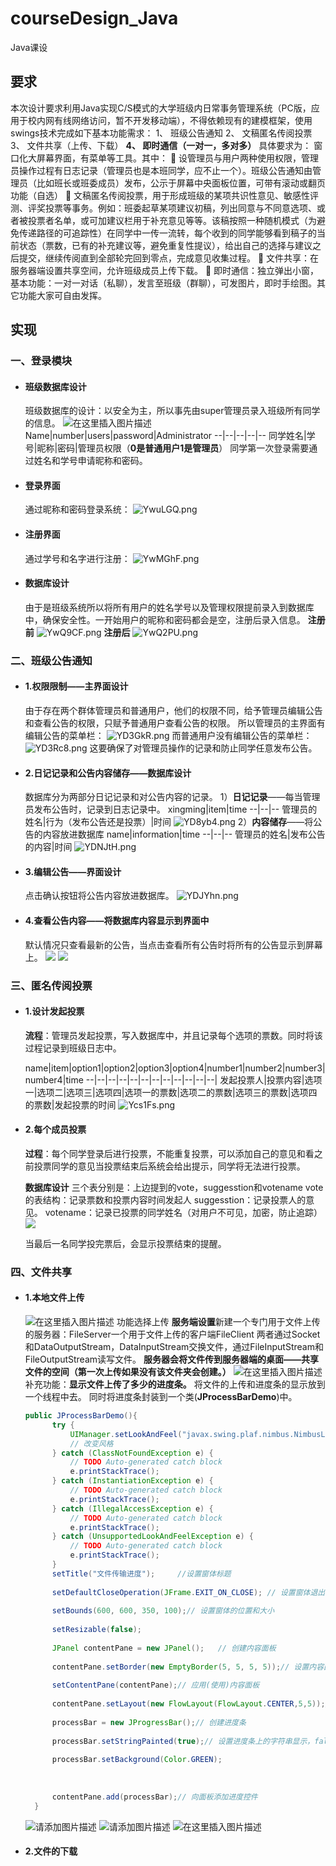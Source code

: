 # courseDesign_Java
Java课设
## 要求
本次设计要求利用Java实现C/S模式的大学班级内日常事务管理系统（PC版，应用于校内网有线网络访问，暂不开发移动端），不得依赖现有的建模框架，使用swings技术完成如下基本功能需求：
1、	班级公告通知
2、	文稿匿名传阅投票
3、	文件共享（上传、下载）
**4、	即时通信（一对一，多对多）**
具体要求为：
窗口化大屏幕界面，有菜单等工具。其中：
	设管理员与用户两种使用权限，管理员操作过程有日志记录（管理员也是本班同学，应不止一个）。班级公告通知由管理员（比如班长或班委成员）发布，公示于屏幕中央面板位置，可带有滚动或翻页功能（自选）
	文稿匿名传阅投票，用于形成班级的某项共识性意见、敏感性评测、评奖投票等事务。例如：班委起草某项建议初稿，列出同意与不同意选项、或者被投票者名单，或可加建议栏用于补充意见等等。该稿按照一种随机模式（为避免传递路径的可追踪性）在同学中一传一流转，每个收到的同学能够看到稿子的当前状态（票数，已有的补充建议等，避免重复性提议），给出自己的选择与建议之后提交，继续传阅直到全部轮完回到零点，完成意见收集过程。
	文件共享：在服务器端设置共享空间，允许班级成员上传下载。
	即时通信：独立弹出小窗，基本功能：一对一对话（私聊），发言至班级（群聊），可发图片，即时手绘图。其它功能大家可自由发挥。

## 实现
### 一、登录模块
* #### 班级数据库设计
   班级数据库的设计：以安全为主，所以事先由super管理员录入班级所有同学的信息。
   ![在这里插入图片描述](https://img-blog.csdnimg.cn/20200519170614953.png)
   Name|number|users|password|Administrator
   --|--|--|--|--
   同学姓名|学号|昵称|密码|管理员权限（**0是普通用户1是管理员**）
   同学第一次登录需要通过姓名和学号申请昵称和密码。
* #### 登录界面
   通过昵称和密码登录系统：
![YwuLGQ.png](https://s1.ax1x.com/2020/05/13/YwuLGQ.png)
* #### 注册界面
  通过学号和名字进行注册：
![YwMGhF.png](https://s1.ax1x.com/2020/05/13/YwMGhF.png)
* #### 数据库设计
  由于是班级系统所以将所有用户的姓名学号以及管理权限提前录入到数据库中，确保安全性。一开始用户的昵称和密码都会是空，注册后录入信息。
**注册前**
![YwQ9CF.png](https://s1.ax1x.com/2020/05/13/YwQ9CF.png)
**注册后**
![YwQ2PU.png](https://s1.ax1x.com/2020/05/13/YwQ2PU.png)

### 二、班级公告通知
* #### 1.权限限制——主界面设计
  由于存在两个群体管理员和普通用户，他们的权限不同，给予管理员编辑公告和查看公告的权限，只赋予普通用户查看公告的权限。
所以管理员的主界面有编辑公告的菜单栏：
![YD3GkR.png](https://s1.ax1x.com/2020/05/14/YD3GkR.png)
而普通用户没有编辑公告的菜单栏：
![YD3Rc8.png](https://s1.ax1x.com/2020/05/14/YD3Rc8.png)
这要确保了对管理员操作的记录和防止同学任意发布公告。
* #### 2.日记记录和公告内容储存——数据库设计
  数据库分为两部分日记记录和对公告内容的记录。
1）**日记记录**——每当管理员发布公告时，记录到日志记录中。
xingming|item|time
--|--|--
管理员的姓名|行为（发布公告还是投票）|时间
![YD8yb4.png](https://s1.ax1x.com/2020/05/14/YD8yb4.png)
2）**内容储存**——将公告的内容放进数据库
name|information|time
--|--|--
管理员的姓名|发布公告的内容|时间
![YDNJtH.png](https://s1.ax1x.com/2020/05/14/YDNJtH.png)
* #### 3.编辑公告——界面设计
  点击确认按钮将公告内容放进数据库。
![YDJYhn.png](https://s1.ax1x.com/2020/05/14/YDJYhn.png)
* #### 4.查看公告内容——将数据库内容显示到界面中
  默认情况只查看最新的公告，当点击查看所有公告时将所有的公告显示到屏幕上。
![](http://chuantu.xyz/t6/733/1589463776x3661913030.png)
![](http://chuantu.xyz/t6/733/1589463843x3661913030.png)

### 三、匿名传阅投票
* #### 1.设计发起投票
  **流程**：管理员发起投票，写入数据库中，并且记录每个选项的票数。同时将该过程记录到班级日志中。

  name|item|option1|option2|option3|option4|number1|number2|number3|number4|time
  --|--|--|--|--|--|--|--|--|--|--|--| 
  发起投票人|投票内容|选项一|选项二|选项三|选项四|选项一的票数|选项二的票数|选项三的票数|选项四的票数|发起投票的时间
  ![Ycs1Fs.png](https://s1.ax1x.com/2020/05/16/Ycs1Fs.png)
* #### 2.每个成员投票
  **过程**：每个同学登录后进行投票，不能重复投票，可以添加自己的意见和看之前投票同学的意见当投票结束后系统会给出提示，同学将无法进行投票。

  **数据库设计**
  三个表分别是：上边提到的vote，suggesstion和votename
  vote的表结构：记录票数和投票内容时间发起人
  suggesstion：记录投票人的意见。
  votename：记录已投票的同学姓名（对用户不可见，加密，防止追踪）
  ![](https://github.com/Fxk2020/try/blob/master/13.png)
  <!-- ![](https://github.com/Fxk2020/try/blob/master/12.png) -->
  当最后一名同学投完票后，会显示投票结束的提醒。
### 四、文件共享
* #### 1.本地文件上传
  ![在这里插入图片描述](https://img-blog.csdnimg.cn/2020051917384716.png)
  功能选择上传
  **服务端设置**新建一个专门用于文件上传的服务器：FileServer一个用于文件上传的客户端FileClient
  两者通过Socket和DataOutputStream，DataInputStream交换文件，通过FileInputStream和FileOutputStream读写文件。
  **服务器会将文件传到服务器端的桌面——共享文件的空间（第一次上传如果没有该文件夹会创建。）**
  ![在这里插入图片描述](https://img-blog.csdnimg.cn/20200519212458492.png?x-oss-process=image/watermark,type_ZmFuZ3poZW5naGVpdGk,shadow_10,text_aHR0cHM6Ly9ibG9nLmNzZG4ubmV0L2pvZXlfcm8=,size_16,color_FFFFFF,t_70)
  补充功能：**显示文件上传了多少的进度条。**
  将文件的上传和进度条的显示放到一个线程中去。
  同时将进度条封装到一个类(**JProcessBarDemo**)中。
  ```java
  public JProcessBarDemo(){
		try {
			UIManager.setLookAndFeel("javax.swing.plaf.nimbus.NimbusLookAndFeel");
			// 改变风格
		} catch (ClassNotFoundException e) {
			// TODO Auto-generated catch block
			e.printStackTrace();
		} catch (InstantiationException e) {
			// TODO Auto-generated catch block
			e.printStackTrace();
		} catch (IllegalAccessException e) {
			// TODO Auto-generated catch block
			e.printStackTrace();
		} catch (UnsupportedLookAndFeelException e) {
			// TODO Auto-generated catch block
			e.printStackTrace();
		}
		setTitle("文件传输进度");		//设置窗体标题
		
		setDefaultCloseOperation(JFrame.EXIT_ON_CLOSE); // 设置窗体退出的操作
		
		setBounds(600, 600, 350, 100);// 设置窗体的位置和大小
		
		setResizable(false);
		
		JPanel contentPane = new JPanel();   // 创建内容面板
		
		contentPane.setBorder(new EmptyBorder(5, 5, 5, 5));// 设置内容面板边框
		
		setContentPane(contentPane);// 应用(使用)内容面板
		
		contentPane.setLayout(new FlowLayout(FlowLayout.CENTER,5,5));// 设置为流式布局
		
		processBar = new JProgressBar();// 创建进度条
		
		processBar.setStringPainted(true);// 设置进度条上的字符串显示，false则不能显示
		
		processBar.setBackground(Color.GREEN);
	
		
		
		contentPane.add(processBar);// 向面板添加进度控件
	}
  ```
  ![请添加图片描述](https://img-blog.csdnimg.cn/20200521214845363.png?x-oss-process=image/watermark,type_ZmFuZ3poZW5naGVpdGk,shadow_10,text_aHR0cHM6Ly9ibG9nLmNzZG4ubmV0L2pvZXlfcm8=,size_16,color_FFFFFF,t_70)
  ![请添加图片描述](https://img-blog.csdnimg.cn/20200521214845344.png?x-oss-process=image/watermark,type_ZmFuZ3poZW5naGVpdGk,shadow_10,text_aHR0cHM6Ly9ibG9nLmNzZG4ubmV0L2pvZXlfcm8=,size_16,color_FFFFFF,t_70)
  ![在这里插入图片描述](https://img-blog.csdnimg.cn/20200521215026200.png?x-oss-process=image/watermark,type_ZmFuZ3poZW5naGVpdGk,shadow_10,text_aHR0cHM6Ly9ibG9nLmNzZG4ubmV0L2pvZXlfcm8=,size_16,color_FFFFFF,t_70)
* #### 2.文件的下载


